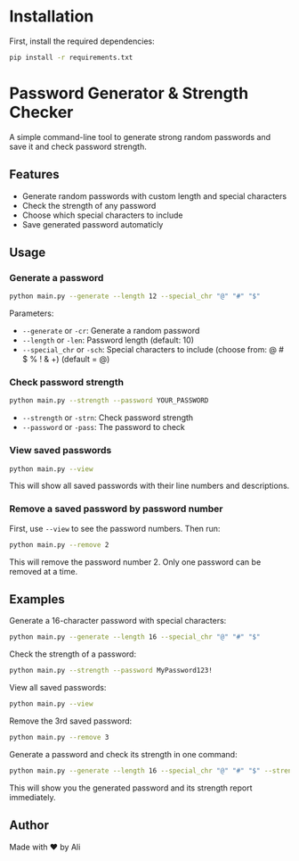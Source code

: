 # Installation

First, install the required dependencies:
```bash
pip install -r requirements.txt
```
# Password Generator & Strength Checker

A simple command-line tool to generate strong random passwords and save it and check password strength.

## Features
- Generate random passwords with custom length and special characters
- Check the strength of any password
- Choose which special characters to include
- Save generated password automaticly


## Usage

### Generate a password
```bash
python main.py --generate --length 12 --special_chr "@" "#" "$"
```
Parameters:
- `--generate` or `-cr`: Generate a random password
- `--length` or `-len`: Password length (default: 10)
- `--special_chr` or `-sch`: Special characters to include (choose from: @ # $ % ! & +) (default = @)

### Check password strength
```bash
python main.py --strength --password YOUR_PASSWORD
```
- `--strength` or `-strn`: Check password strength
- `--password` or `-pass`: The password to check

### View saved passwords
```bash
python main.py --view
```
This will show all saved passwords with their line numbers and descriptions.

### Remove a saved password by password number
First, use `--view` to see the password numbers. Then run:
```bash
python main.py --remove 2
```
This will remove the password number 2. Only one password can be removed at a time.


## Examples

Generate a 16-character password with special characters:
```bash
python main.py --generate --length 16 --special_chr "@" "#" "$"
```

Check the strength of a password:
```bash
python main.py --strength --password MyPassword123!
```

View all saved passwords:
```bash
python main.py --view
```

Remove the 3rd saved password:
```bash
python main.py --remove 3
```

Generate a password and check its strength in one command:
```bash
python main.py --generate --length 16 --special_chr "@" "#" "$" --strength
```
This will show you the generated password and its strength report immediately.

## Author
Made with ❤️ by Ali
